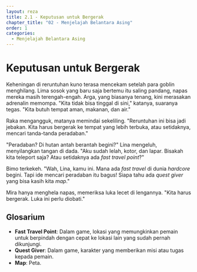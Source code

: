 ```yaml
---
layout: reza
title: 2.1 - Keputusan untuk Bergerak
chapter_title: "02 - Menjelajah Belantara Asing"
order: 1
categories:
  - Menjelajah Belantara Asing
---
```

# Keputusan untuk Bergerak

Keheningan di reruntuhan kuno terasa mencekam setelah para goblin menghilang. Lima sosok yang baru saja bertemu itu saling pandang, napas mereka masih terengah-engah. Arga, yang biasanya tenang, kini merasakan adrenalin memompa. "Kita tidak bisa tinggal di sini," katanya, suaranya tegas. "Kita butuh tempat aman, makanan, dan air."

Raka mengangguk, matanya memindai sekeliling. "Reruntuhan ini bisa jadi jebakan. Kita harus bergerak ke tempat yang lebih terbuka, atau setidaknya, mencari tanda-tanda peradaban."

"Peradaban? Di hutan antah berantah begini?" Lina mengeluh, menyilangkan tangan di dada. "Aku sudah lelah, kotor, dan lapar. Bisakah kita teleport saja? Atau setidaknya ada *fast travel point*?"

Bimo terkekeh. "Wah, Lina, kamu ini. Mana ada *fast travel* di dunia *hardcore* begini. Tapi ide mencari peradaban itu bagus! Siapa tahu ada *quest giver* yang bisa kasih kita *map*."

Mira hanya menghela napas, memeriksa luka lecet di lengannya. "Kita harus bergerak. Luka ini perlu diobati."

## Glosarium

*   **Fast Travel Point**: Dalam game, lokasi yang memungkinkan pemain untuk berpindah dengan cepat ke lokasi lain yang sudah pernah dikunjungi.
*   **Quest Giver**: Dalam game, karakter yang memberikan misi atau tugas kepada pemain.
*   **Map**: Peta.